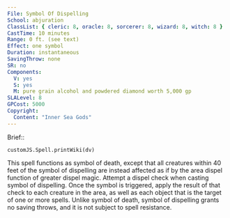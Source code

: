 ```yaml
---
File: Symbol Of Dispelling
School: abjuration
ClassList: { cleric: 8, oracle: 8, sorcerer: 8, wizard: 8, witch: 8 }
CastTime: 10 minutes
Range: 0 ft. (see text)
Effect: one symbol
Duration: instantaneous
SavingThrow: none
SR: no
Components:
  V: yes
  S: yes
  M: pure grain alcohol and powdered diamond worth 5,000 gp
SLALevel: 8
GPCost: 5000
Copyright:
  Content: "Inner Sea Gods"
---
```

Brief:: 

```dataviewjs
customJS.Spell.printWiki(dv)
```

This spell functions as symbol of death, except that all creatures within 40 feet of the symbol of dispelling are instead affected as if by the area dispel function of greater dispel magic.  Attempt a dispel check when casting symbol of dispelling.  Once the symbol is triggered, apply the result of that check to each creature in the area, as well as each object that is the target of one or more spells. Unlike symbol of death, symbol of dispelling grants no saving throws, and it is not subject to spell resistance.
